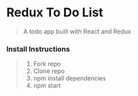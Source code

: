 # Redux To Do List

> A todo app built with React and Redux

### Install Instructions

> 1. Fork repo
> 1. Clone repo
> 1. npm install dependencies 
> 1. npm start